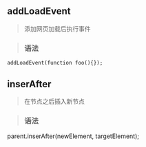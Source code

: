 ## addLoadEvent
> 添加网页加载后执行事件

>### 语法
```
addLoadEvent(function foo(){});
```

## inserAfter 
> 在节点之后插入新节点

>### 语法
parent.inserAfter(newElement, targetElement);